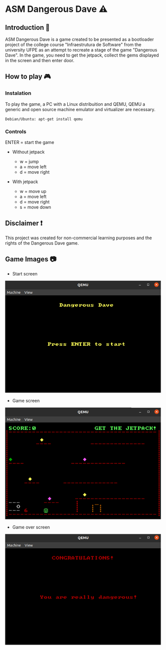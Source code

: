 # ASM Dangerous Dave :warning:

## Introduction 📖

ASM Dangerous Dave is a game created to be presented as a bootloader project of the college course "Infraestrutura de Software" from the university UFPE as an attempt to recreate a stage of the game "Dangerous Dave".
In the game, you need to get the jetpack, collect the gems displayed in the screen and then enter door.

## How to play 🎮

### Instalation

To play the game, a PC with a Linux distribuition and QEMU, QEMU a generic and open source machine emulator and virtualizer are necessary.

```
Debian/Ubuntu: apt-get install qemu
```

### Controls

ENTER = start the game

- Without jetpack

    * w = jump
    * a = move left  
    * d = move right

- With jetpack

    *   w = move up
    *   a = move left  
    *   d = move right  
    *   s = move down  


## Disclaimer ❗

This project was created for non-commercial learning purposes and the rights of the Dangerous Dave game.

## Game Images :camera:
- Start screen

![Start Screen](/images/start_screen.png "Start Screen")

- Game screen

![Game Screen](/images/game_screen.png "Game Screen")

- Game over screen
  
![Game Over Screen](/images/game_over_screen.png "Game Over Screen")